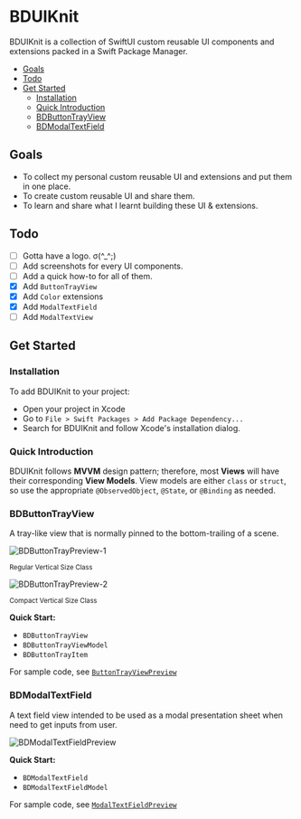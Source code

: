 <!-- omit in toc -->
# BDUIKnit

BDUIKnit is a collection of SwiftUI custom reusable UI components and extensions packed in a Swift Package Manager.

- [Goals](#goals)
- [Todo](#todo)
- [Get Started](#get-started)
  - [Installation](#installation)
  - [Quick Introduction](#quick-introduction)
  - [BDButtonTrayView](#bdbuttontrayview)
  - [BDModalTextField](#bdmodaltextfield)

## Goals

- To collect my personal custom reusable UI and extensions and put them in one place.
- To create custom reusable UI and share them.
- To learn and share what I learnt building these UI & extensions.

## Todo

- [ ] Gotta have a logo. σ(^_^;)
- [ ] Add screenshots for every UI components.
- [ ] Add a quick how-to for all of them.
- [x] Add `ButtonTrayView`
- [x] Add `Color` extensions
- [x] Add `ModalTextField`
- [ ] Add `ModalTextView`

## Get Started

### Installation

To add BDUIKnit to your project:

- Open your project in Xcode
- Go to `File > Swift Packages > Add Package Dependency...`
- Search for BDUIKnit and follow Xcode's installation dialog.

### Quick Introduction

BDUIKnit follows **MVVM** design pattern; therefore, most **Views** will have their corresponding **View Models**. View models are either `class` or `struct`, so use the appropriate `@ObservedObject`, `@State`, or `@Binding` as needed.

### BDButtonTrayView

A tray-like view that is normally pinned to the bottom-trailing of a scene.

![BDButtonTrayPreview-1][button-tray-preview]

<small>Regular Vertical Size Class</small>

![BDButtonTrayPreview-2][button-tray-preview-horizontal]

<small>Compact Vertical Size Class</small>

**Quick Start:**

- `BDButtonTrayView`
- `BDButtonTrayViewModel`
- `BDButtonTrayItem`

For sample code, see [`ButtonTrayViewPreview`][ButtonTrayViewPreview.swift]

### BDModalTextField

A text field view intended to be used as a modal presentation sheet when need to get inputs from user.

![BDModalTextFieldPreview][modal-text-field-preview]

**Quick Start:**

- `BDModalTextField`
- `BDModalTextFieldModel`

For sample code, see [`ModalTextFieldPreview`][ModalTextFieldPreview.swift]

<!-- Preview File Link -->

[ButtonTrayViewPreview.swift]: https://github.com/iDara09/BDUIKnitProject/blob/master/BDUIKnitProject/ButtonTrayViewPreview.swift

[ModalTextFieldPreview.swift]: https://github.com/iDara09/BDUIKnitProject/blob/master/BDUIKnitProject/ModalTextFieldPreview.swift

<!-- Preview Image Link -->

[button-tray-preview]: https://drive.google.com/uc?id=1By9KpfGEFXDeb4pjxoIIE82GEnyDDXWg

[button-tray-preview-horizontal]: https://drive.google.com/uc?id=14He_C4QiDxDA7a4YBwrCeXYBPWdGLDjg

[modal-text-field-preview]: https://drive.google.com/uc?id=1sy3BwKuUSNtIKvuuvGwDPXtsavWRVMfr
